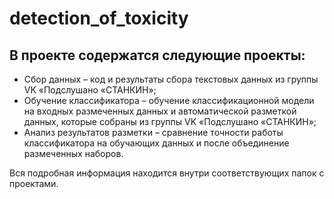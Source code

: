 # detection_of_toxicity

## В проекте содержатся следующие проекты:

- Сбор данных – код и результаты сбора текстовых данных из группы VK «Подслушано «СТАНКИН»;
- Обучение классификатора – обучение классификационной модели на входных размеченных данных и автоматической разметкой данных, которые собраны из группы VK «Подслушано «СТАНКИН»;
- Анализ результатов разметки – сравнение точности работы классификатора на обучающих данных и после объединение размеченных наборов.

Вся подробная информация находится внутри соответствующих папок с проектами.
